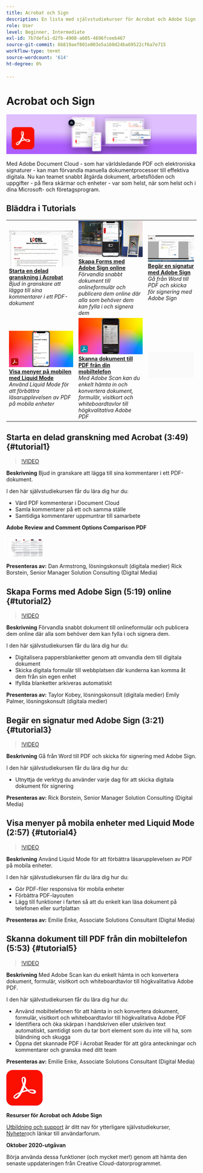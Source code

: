 ```yaml
---
title: Acrobat och Sign
description: En lista med självstudiekurser för Acrobat och Adobe Sign
role: User
level: Beginner, Intermediate
exl-id: 7b7defa1-d2fb-4908-a605-4696fceeb467
source-git-commit: 6b819aef801e003e5a160d24ba69522cf6a7e715
workflow-type: tm+mt
source-wordcount: '614'
ht-degree: 0%

---
```


# Acrobat och Sign

![Tutorial Hero Image](../assets/DC.jpg)

Med Adobe Document Cloud - som har världsledande PDF och elektroniska signaturer - kan man förvandla manuella dokumentprocesser till effektiva digitala. Nu kan teamet snabbt åtgärda dokument, arbetsflöden och uppgifter - på flera skärmar och enheter - var som helst, när som helst och i dina Microsoft- och företagsprogram.

## Bläddra i Tutorials

<table style="table-layout:fixed">
<tr>
 <td>
   <a href="acrobat-sign.md#tutorial1">
      <img alt="Starta en delad granskning i Acrobat" src="../assets/acrobat_sharedreview_armstrong.jpg" />
   </a>
    <div>
   <a href="acrobat-sign.md#tutorial1"><strong>Starta en delad granskning i Acrobat</strong></a>
    </div>
    <em>Bjud in granskare att lägga till sina kommentarer i ett PDF-dokument</em>
    <br>
  </td>
  <td>
    <a href="acrobat-sign.md#tutorial2">
        <img alt="Skapa Forms med Adobe Sign online" src="../assets/sign_webforms_palmer-kobey_thumbnail.jpg" />
    </a>
    <div>
    <a href="acrobat-sign.md#tutorial2"><strong>Skapa Forms med Adobe Sign online</strong></a>
    </div>
    <em>Förvandla snabbt dokument till onlineformulär och publicera dem online där alla som behöver dem kan fylla i och signera dem</em>
    <br>
  </td>
  <td>
   <a href="acrobat-sign.md#tutorial3">
      <img alt="Begär en signatur med Adobe Sign" src="../assets/sign_request-signature_borstein_thumbnail.jpg" />
   </a>
    <div>
    <a href="acrobat-sign.md#tutorial3"><strong>Begär en signatur med Adobe Sign</strong></a>
    </div>
    <em>Gå från Word till PDF och skicka för signering med Adobe Sign</em>
    <br>
  </td>
</tr>
<tr>
 <td>
   <a href="acrobat-sign.md#tutorial4">
      <img alt="Visa menyer på mobilen med Liquid Mode" src="../assets/acrobat_liquidmode_enke_thumbnail.jpg" />
   </a>
    <div>
   <a href="acrobat-sign.md#tutorial4"><strong>Visa menyer på mobilen med Liquid Mode</strong></a>
    </div>
    <em>Använd Liquid Mode för att förbättra läsarupplevelsen av PDF på mobila enheter</em>
    <br>
  </td>
  <td>
    <a href="acrobat-sign.md#tutorial5">
        <img alt="Skanna dokument till PDF från din mobiltelefon" src="../assets/acrobat_scan_enke.jpg" />
    </a>
    <div>
    <a href="acrobat-sign.md#tutorial5"><strong>Skanna dokument till PDF från din mobiltelefon</strong></a>
    </div>
    <em>Med Adobe Scan kan du enkelt hämta in och konvertera dokument, formulär, visitkort och whiteboardtavlor till högkvalitativa Adobe PDF</em>
    <br>
  </td>
  <td>
    <img alt="Mellanrum" src="../assets/Gray_thumbnail.png" />
    <div>
    <br>
  </td>
</tr>
</table>

## Starta en delad granskning med Acrobat (3:49) {#tutorial1}

>[!VIDEO](https://video.tv.adobe.com/v/326777?hidetitle=true)

**Beskrivning**
Bjud in granskare att lägga till sina kommentarer i ett PDF-dokument.

I den här självstudiekursen får du lära dig hur du:
* Värd PDF kommenterar i Document Cloud
* Samla kommentarer på ett och samma ställe
* Samtidiga kommentarer uppmuntrar till samarbete

**Adobe Review and Comment Options Comparison PDF**

[![Jämförelsebild](../assets/ComparisonPDF_thumbnail_96.png)](../assets/Adobe_Review_and_Comment_Comparisons.pdf)

**Presenteras av:**
Dan Armstrong, lösningskonsult (digitala medier) Rick Borstein, Senior Manager Solution Consulting (Digital Media)

## Skapa Forms med Adobe Sign (5:19) online {#tutorial2}

>[!VIDEO](https://video.tv.adobe.com/v/326776?hidetitle=true)

**Beskrivning**
Förvandla snabbt dokument till onlineformulär och publicera dem online där alla som behöver dem kan fylla i och signera dem.

I den här självstudiekursen får du lära dig hur du:
* Digitalisera pappersblanketter genom att omvandla dem till digitala dokument
* Skicka digitala formulär till webbplatsen där kunderna kan komma åt dem från sin egen enhet
* Ifyllda blanketter arkiveras automatiskt

**Presenteras av:**
Taylor Kobey, lösningskonsult (digitala medier) Emily Palmer, lösningskonsult (digitala medier)

## Begär en signatur med Adobe Sign (3:21) {#tutorial3}

>[!VIDEO](https://video.tv.adobe.com/v/326801?hidetitle=true)

**Beskrivning**
Gå från Word till PDF och skicka för signering med Adobe Sign.

I den här självstudiekursen får du lära dig hur du:
* Utnyttja de verktyg du använder varje dag för att skicka digitala dokument för signering

**Presenteras av:**
Rick Borstein, Senior Manager Solution Consulting (Digital Media)

## Visa menyer på mobila enheter med Liquid Mode (2:57) {#tutorial4}

>[!VIDEO](https://video.tv.adobe.com/v/327093?hidetitle=true)

**Beskrivning**
Använd Liquid Mode för att förbättra läsarupplevelsen av PDF på mobila enheter.

I den här självstudiekursen får du lära dig hur du:
* Gör PDF-filer responsiva för mobila enheter
* Förbättra PDF-layouten
* Lägg till funktioner i farten så att du enkelt kan läsa dokument på telefonen eller surfplattan

**Presenteras av:**
Emilie Enke, Associate Solutions Consultant (Digital Media)

## Skanna dokument till PDF från din mobiltelefon (5:53) {#tutorial5}

>[!VIDEO](https://video.tv.adobe.com/v/327094?hidetitle=true)

**Beskrivning**
Med Adobe Scan kan du enkelt hämta in och konvertera dokument, formulär, visitkort och whiteboardtavlor till högkvalitativa Adobe PDF.

I den här självstudiekursen får du lära dig hur du:
* Använd mobiltelefonen för att hämta in och konvertera dokument, formulär, visitkort och whiteboardtavlor till högkvalitativa Adobe PDF
* Identifiera och öka skärpan i handskriven eller utskriven text automatiskt, samtidigt som du tar bort element som du inte vill ha, som bländning och skugga
* Öppna det skannade PDF i Acrobat Reader för att göra anteckningar och kommentarer och granska med ditt team

**Presenteras av:**
Emilie Enke, Associate Solutions Consultant (Digital Media)

![DC-logotyp](../assets/Doc-Cloud-256.png)

**Resurser för Acrobat och Adobe Sign**

[Utbildning och support](https://helpx.adobe.com/support/document-cloud.html) är ditt nav för ytterligare självstudiekurser, [Nyheter](https://helpx.adobe.com/acrobat/using/whats-new.html)och länkar till användarforum.

**Oktober 2020-utgåvan**

Börja använda dessa funktioner (och mycket mer!) genom att hämta den senaste uppdateringen från Creative Cloud-datorprogrammet.
